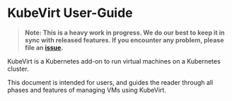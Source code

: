 # KubeVirt User-Guide

> **Note: This is a heavy work in progress. We do our best to keep it in sync with released features. If you encounter any problem, please file an [issue](https://github.com/kubevirt/kubevirt/issues).**

KubeVirt is a Kubernetes add-on to run virtual machines on a Kubernetes cluster.

This document is intended for users, and guides the reader through all phases and features of managing VMs using KubeVirt.